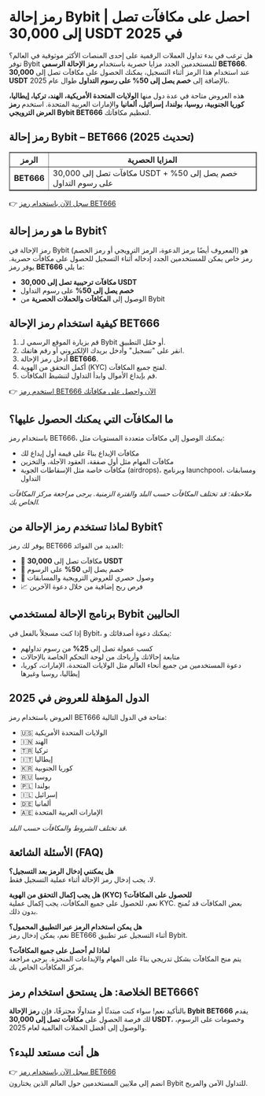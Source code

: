 <h1>رمز إحالة Bybit | احصل على مكافآت تصل إلى 30,000 USDT في 2025</h1>
<p>هل ترغب في بدء تداول العملات الرقمية على إحدى المنصات الأكثر موثوقية في العالم؟ توفر Bybit للمستخدمين الجدد مزايا حصرية باستخدام <strong>رمز الإحالة الرسمي BET666</strong>. عند استخدام هذا الرمز أثناء التسجيل، يمكنك الحصول على مكافآت تصل إلى <strong>30,000 USDT</strong> بالإضافة إلى <strong>خصم يصل إلى 50% على رسوم التداول</strong> طوال عام 2025.</p>
<p>هذه العروض متاحة في عدة دول منها <strong>الولايات المتحدة الأمريكية، الهند، تركيا، إيطاليا، كوريا الجنوبية، روسيا، بولندا، إسرائيل، ألمانيا</strong> والإمارات العربية المتحدة. استخدم <strong>رمز العرض الترويجي Bybit BET666</strong> لتعظيم مكافآتك.</p>

<h2>رمز إحالة Bybit – BET666 (تحديث 2025)</h2>
<table border="1" cellpadding="8" cellspacing="0">
<tr>
<th>الرمز</th>
<th>المزايا الحصرية</th>
</tr>
<tr>
<td><strong>BET666</strong></td>
<td>مكافآت تصل إلى 30,000 USDT + خصم يصل إلى 50% على رسوم التداول</td>
</tr>
</table>
<p>👉 <a href="https://partner.bybit.com/b/bet666">سجل الآن باستخدام رمز BET666</a></p>

<h2>ما هو رمز إحالة Bybit؟</h2>
<p>رمز الإحالة في Bybit (المعروف أيضًا برمز الدعوة، الرمز الترويجي أو رمز الخصم) هو رمز خاص يمكن للمستخدمين الجدد إدخاله أثناء التسجيل للحصول على مكافآت حصرية. يوفر رمز <strong>BET666</strong> ما يلي:</p>
<ul>
<li><strong>مكافآت ترحيبية تصل إلى 30,000 USDT</strong></li>
<li><strong>خصم يصل إلى 50%</strong> على رسوم التداول</li>
<li>الوصول إلى <strong>المكافآت والحملات الحصرية</strong> من Bybit</li>
</ul>

<h2>كيفية استخدام رمز الإحالة BET666</h2>
<ol>
<li>قم بزيارة الموقع الرسمي لـ Bybit أو حمّل التطبيق.</li>
<li>انقر على "تسجيل" وأدخل بريدك الإلكتروني أو رقم هاتفك.</li>
<li>أدخل رمز الإحالة <strong>BET666</strong>.</li>
<li>أكمل التحقق من الهوية (KYC) لفتح جميع المكافآت.</li>
<li>قم بإيداع الأموال وابدأ التداول لتنشيط المكافآت.</li>
</ol>
<p>👉 <a href="https://partner.bybit.com/b/bet666">استخدم رمز BET666 الآن واحصل على مكافآتك</a></p>

<h2>ما المكافآت التي يمكنك الحصول عليها؟</h2>
<p>باستخدام رمز BET666، يمكنك الوصول إلى مكافآت متعددة المستويات مثل:</p>
<ul>
<li>مكافآت الإيداع بناءً على قيمة أول إيداع لك</li>
<li>مكافآت المهام مثل أول صفقة، العقود الآجلة، والتخزين</li>
<li>مكافآت خاصة مثل الإسقاطات الجوية (airdrops)، وبرنامج launchpool، ومسابقات التداول</li>
</ul>
<p><em>ملاحظة: قد تختلف المكافآت حسب البلد والفترة الزمنية. يرجى مراجعة مركز المكافآت الخاص بك.</em></p>

<h2>لماذا تستخدم رمز الإحالة من Bybit؟</h2>
<p>يوفر لك رمز BET666 العديد من الفوائد:</p>
<ul>
<li>🎁 مكافآت تصل إلى <strong>30,000 USDT</strong></li>
<li>💸 خصم يصل إلى <strong>50%</strong> على الرسوم</li>
<li>🎯 وصول حصري للعروض الترويجية والمسابقات</li>
<li>📈 فرص ربح إضافية من خلال دعوة الآخرين</li>
</ul>

<h2>برنامج الإحالة لمستخدمي Bybit الحاليين</h2>
<p>إذا كنت مسجلاً بالفعل في Bybit، يمكنك دعوة أصدقائك و:</p>
<ul>
<li>كسب عمولة تصل إلى <strong>25%</strong> من رسوم تداولهم</li>
<li>متابعة إحالاتك وأرباحك من لوحة التحكم الخاصة بالإحالات</li>
<li>دعوة المستخدمين من جميع أنحاء العالم مثل الولايات المتحدة، الإمارات، كوريا، إيطاليا، روسيا وغيرها</li>
</ul>

<h2>الدول المؤهلة للعروض في 2025</h2>
<p>العروض باستخدام رمز BET666 متاحة في الدول التالية:</p>
<ul>
<li>🇺🇸 الولايات المتحدة الأمريكية</li>
<li>🇮🇳 الهند</li>
<li>🇹🇷 تركيا</li>
<li>🇮🇹 إيطاليا</li>
<li>🇰🇷 كوريا الجنوبية</li>
<li>🇷🇺 روسيا</li>
<li>🇵🇱 بولندا</li>
<li>🇮🇱 إسرائيل</li>
<li>🇩🇪 ألمانيا</li>
<li>🇦🇪 الإمارات العربية المتحدة</li>
</ul>
<p><em>قد تختلف الشروط والمكافآت حسب البلد.</em></p>

<h2>الأسئلة الشائعة (FAQ)</h2>
<p><strong>هل يمكنني إدخال الرمز بعد التسجيل؟</strong><br>لا، يجب إدخال رمز الإحالة أثناء عملية التسجيل فقط.</p>
<p><strong>هل يجب إكمال التحقق من الهوية (KYC) للحصول على المكافآت؟</strong><br>نعم، للحصول على جميع المكافآت، يجب إكمال عملية KYC. بعض المكافآت قد تُمنح بدون ذلك.</p>
<p><strong>هل يمكن استخدام الرمز عبر التطبيق المحمول؟</strong><br>نعم، يمكن إدخال رمز BET666 أثناء التسجيل عبر تطبيق Bybit.</p>
<p><strong>لماذا لم أحصل على جميع المكافآت؟</strong><br>يتم منح المكافآت بشكل تدريجي بناءً على المهام والإيداعات المنجزة. يرجى مراجعة مركز المكافآت الخاص بك.</p>

<h2>الخلاصة: هل يستحق استخدام رمز BET666؟</h2>
<p>بالتأكيد نعم! سواء كنت مبتدئًا أو متداولًا محترفًا، فإن <strong>رمز الإحالة Bybit BET666</strong> يقدم لك فرصة الحصول على <strong>مكافآت تصل إلى 30,000 USDT</strong>، وخصومات على الرسوم، والوصول إلى أفضل الحملات العالمية لعام 2025.</p>

<h2>هل أنت مستعد للبدء؟</h2>
<p>👉 <a href="https://partner.bybit.com/b/bet666">سجل الآن باستخدام رمز BET666</a><br>انضم إلى ملايين المستخدمين حول العالم الذين يختارون Bybit للتداول الآمن والمربح.</p>
